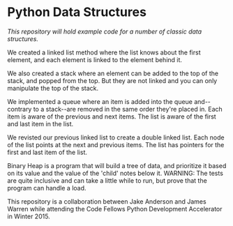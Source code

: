 # Python Data Structures

*This repository will hold example code for a number of classic data structures.*

We created a linked list method where the list knows about the first element, and each element is linked to the element behind it.

We also created a stack where an element can be added to the top of the stack, and popped from the top. But they are not linked and you can only manipulate the top of the stack.

We implemented a queue where an item is added into the queue and--contrary to a stack--are removed in the same order they're placed in. Each item is aware of the previous and next items. The list is aware of the first and last item in the list.

We revisted our previous linked list to create a double linked list. Each node of the list points at the next and previous items. The list has pointers for the first and last item of the list.

Binary Heap is a program that will build a tree of data, and prioritize it based on its value and the value of the 'child' notes below it. WARNING: The tests are quite inclusive and can take a little while to run, but prove that the program can handle a load.

This repository is a collaboration between Jake Anderson and James Warren while attending the Code Fellows Python Development Accelerator in Winter 2015.